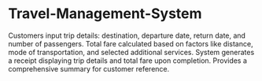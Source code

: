 # Travel-Management-System
Customers input trip details: destination, departure date, return date, and
number of passengers.
Total fare calculated based on factors like distance, mode of transportation,
and selected additional services.
System generates a receipt displaying trip details and total fare upon
completion.
Provides a comprehensive summary for customer reference.
